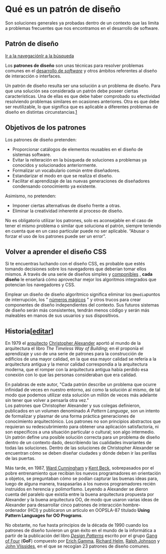 # Qué es un patrón de diseño

Son soluciones generales ya probadas dentro de un contexto que las limita a problemas frecuentes que nos encontramos en el desarrollo de software.

## Patrón de diseño

[Ir a la navegación](https://es.wikipedia.org/wiki/Patr%C3%B3n_de_dise%C3%B1o#mw-head)[Ir a la búsqueda](https://es.wikipedia.org/wiki/Patr%C3%B3n_de_dise%C3%B1o#p-search)

Los **patrones de diseño** son unas técnicas para resolver problemas comunes en el [desarrollo de _software_](https://es.wikipedia.org/wiki/Desarrollo_de_software "Desarrollo de software") y otros ámbitos referentes al diseño de interacción o interfaces.

Un patrón de diseño resulta ser una solución a un problema de diseño. Para que una solución sea considerada un patrón debe poseer ciertas características. Una de ellas es que debe haber comprobado su efectividad resolviendo problemas similares en ocasiones anteriores. Otra es que debe ser reutilizable, lo que significa que es aplicable a diferentes problemas de diseño en distintas circunstancias.[1](https://es.wikipedia.org/wiki/Patr%C3%B3n_de_dise%C3%B1o#cite_note-1)​

## Objetivos de los patrones

Los patrones de diseño pretenden:

-   Proporcionar catálogos de elementos reusables en el diseño de sistemas software.
-   Evitar la reiteración en la búsqueda de soluciones a problemas ya conocidos y solucionados anteriormente.
-   Formalizar un vocabulario común entre diseñadores.
-   Estandarizar el modo en que se realiza el diseño.
-   Facilitar el aprendizaje de las nuevas generaciones de diseñadores condensando conocimiento ya existente.

Asimismo, no pretenden:

-   Imponer ciertas alternativas de diseño frente a otras.
-   Eliminar la creatividad inherente al proceso de diseño.

No es obligatorio utilizar los patrones, solo es aconsejable en el caso de tener el mismo problema o similar que soluciona el patrón, siempre teniendo en cuenta que en un caso particular puede no ser aplicable. “Abusar o forzar el uso de los patrones puede ser un error”.

## Volver a aprender el diseño CSS

Si te encuentras luchando con el diseño CSS, es probable que estés tomando decisiones sobre los navegadores que deberían tomar ellos mismos. A través de una serie de diseños simples y [componibles](https://every-layout.dev/rudiments/composition) , **cada diseño** le enseñará cómo aprovechar mejor los algoritmos integrados que potencian los navegadores y CSS.

Emplear un diseño de diseño algorítmico significa eliminar los `@media`puntos de interrupción, los " [números mágicos](https://css-tricks.com/magic-numbers-in-css/) " y otros trucos para crear componentes de diseño independientes del contexto. Sus futuros sistemas de diseño serán más consistentes, tendrán menos código y serán más maleables en manos de sus usuarios y sus dispositivos.

## Historia[[editar](https://es.wikipedia.org/w/index.php?title=Patr%C3%B3n_de_dise%C3%B1o&action=edit&section=1 "Editar sección: Historia")]

En 1979 el [arquitecto](https://es.wikipedia.org/wiki/Arquitecto "Arquitecto") [Christopher Alexander](https://es.wikipedia.org/wiki/Christopher_Alexander "Christopher Alexander") aportó al mundo de la arquitectura el libro _The Timeless Way of Building_; en él proponía el aprendizaje y uso de una serie de patrones para la construcción de edificios de una mayor calidad, en la que esa mayor calidad se refería a la arquitectura antigua y la menor calidad correspondía a la arquitectura moderna, que el romper con la arquitectura antigua había perdido esa conexión con lo que las personas consideraban que era calidad.

En palabras de este autor, "Cada patrón describe un problema que ocurre infinidad de veces en nuestro entorno, así como la solución al mismo, de tal modo que podemos utilizar esta solución un millón de veces más adelante sin tener que volver a pensarla otra vez."  
Los patrones que Christopher Alexander y sus colegas definieron, publicados en un volumen denominado _A Pattern Language_, son un intento de formalizar y plasmar de una forma práctica generaciones de conocimiento arquitectónico. Los patrones no son principios abstractos que requieran su redescubrimiento para obtener una aplicación satisfactoria, ni son específicos a una situación particular o cultural; son algo intermedio. Un patrón define una posible solución correcta para un problema de diseño dentro de un contexto dado, describiendo las cualidades invariantes de todas las soluciones. Dentro de las soluciones de Christopher Alexander se encuentran cómo se deben diseñar ciudades y dónde deben ir las perillas de las puertas.

Más tarde, en 1987, [Ward Cunningham](https://es.wikipedia.org/wiki/Ward_Cunningham "Ward Cunningham") y [Kent Beck](https://es.wikipedia.org/wiki/Kent_Beck "Kent Beck"), sobrepasados por el pobre entrenamiento que recibían los nuevos programadores en orientación a objetos, se preguntaban cómo se podían capturar las buenas ideas para, luego de alguna manera, traspasarlas a los nuevos programadores recién instruidos en herencia y polimorfismo. Leyendo a Alexander se dieron cuenta del paralelo que existía entre la buena arquitectura propuesta por Alexander y la buena arquitectura OO, de modo que usaron varias ideas de Alexander para desarrollar cinco patrones de interacción hombre-ordenador (HCI) y publicaron un artículo en OOPSLA-87 titulado **Using Pattern Languages for OO Programs**.

No obstante, no fue hasta principios de la década de 1990 cuando los patrones de diseño tuvieron un gran éxito en el mundo de la informática a partir de la publicación del libro _[Design Patterns](https://es.wikipedia.org/w/index.php?title=Design_Patterns&action=edit&redlink=1 "Design Patterns (aún no redactado)")_ escrito por el grupo [Gang of Four](https://es.wikipedia.org/w/index.php?title=Gang_of_Four_(dise%C3%B1o)&action=edit&redlink=1 "Gang of Four (diseño) (aún no redactado)") (**GoF**) compuesto por [Erich Gamma](https://es.wikipedia.org/wiki/Erich_Gamma "Erich Gamma"), [Richard Helm](https://es.wikipedia.org/w/index.php?title=Richard_Helm&action=edit&redlink=1 "Richard Helm (aún no redactado)"), [Ralph Johnson](https://es.wikipedia.org/w/index.php?title=Ralph_Johnson_(inform%C3%A1tica)&action=edit&redlink=1 "Ralph Johnson (informática) (aún no redactado)") y [John Vlissides](https://es.wikipedia.org/w/index.php?title=John_Vlissides&action=edit&redlink=1 "John Vlissides (aún no redactado)"), en el que se recogían 23 patrones de diseño comunes.